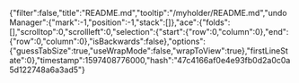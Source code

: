 {"filter":false,"title":"README.md","tooltip":"/myholder/README.md","undoManager":{"mark":-1,"position":-1,"stack":[]},"ace":{"folds":[],"scrolltop":0,"scrollleft":0,"selection":{"start":{"row":0,"column":0},"end":{"row":0,"column":0},"isBackwards":false},"options":{"guessTabSize":true,"useWrapMode":false,"wrapToView":true},"firstLineState":0},"timestamp":1597408776000,"hash":"47c4166af0e4e93fb0d2a0c0a5d122748a6a3ad5"}